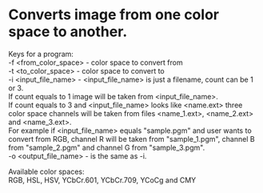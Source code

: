 # Converts image from one color space to another.
Keys for a program:\
-f <from_color_space> - color space to convert from\
-t <to_color_space> - color space to convert to\
-i <count> <input_file_name> - <input_file_name> is just a filename, count can be 1 or 3.\
If count equals to 1 image will be taken from <input_file_name>.\
If count equals to 3 and <input_file_name> looks like <name.ext> three color space channels will be taken from files <name_1.ext>, <name_2.ext> and <name_3.ext>.\
For example if <input_file_name> equals "sample.pgm" and user wants to convert from RGB, channel R will be taken from "sample_1.pgm", channel B from "sample_2.pgm" and channel G from "sample_3.pgm".\
-o <count> <output_file_name> - is the same as -i.

Available color spaces:\
RGB, HSL, HSV, YCbCr.601, YCbCr.709, YCoCg and CMY
